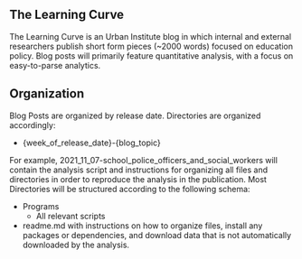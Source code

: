 <h2>The Learning Curve</h2>

The Learning Curve is an Urban Institute blog in which internal and external researchers publish short form pieces (~2000 words) focused on education policy. Blog posts will primarily feature quantitative analysis, with a focus on easy-to-parse analytics.

<h2>Organization</h2>

Blog Posts are organized by release date. Directories are organized accordingly:
- {week_of_release_date}-{blog_topic}

For example, 2021_11_07-school_police_officers_and_social_workers will contain the analysis script and instructions for organizing all files and directories in order to reproduce the analysis in the publication. Most Directories will be structured according to the following schema:

- Programs
  - All relevant scripts
- readme.md with instructions on how to organize files, install any packages or dependencies, and download data that is not automatically downloaded by the analysis.
